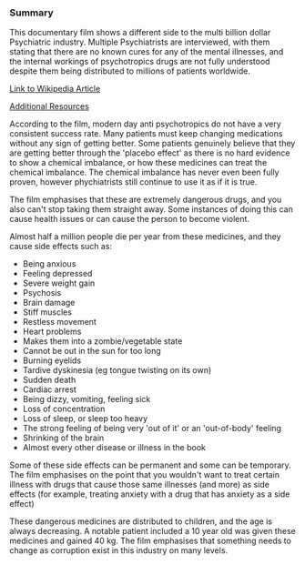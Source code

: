 ### Summary 

This documentary film shows a different side to the multi billion dollar Psychiatric industry. Multiple Psychiatrists are interviewed, with them stating that there are no known cures for any of the mental illnesses, and the internal workings of psychotropics drugs are not fully understood despite them being distributed to millions of patients worldwide.  

[Link to Wikipedia Article](https://en.wikipedia.org/wiki/Psychiatric_medication)

[Additional Resources](https://www.theguardian.com/commentisfree/2008/mar/02/mythoftheantipsychotic)

According to the film, modern day anti psychotropics do not have a very consistent success rate. Many patients must keep changing medications without any sign of getting better. Some patients genuinely believe that they are getting better through the 'placebo effect' as there is no hard evidence to show a chemical imbalance, or how these medicines can treat the chemical imbalance. The chemical imbalance has never even been fully proven, however phychiatrists still continue to use it as if it is true.

The film emphasises that these are extremely dangerous drugs, and you also can't stop taking them straight away. Some instances of doing this can cause health issues or can cause the person to become violent.

Almost half a million people die per year from these medicines, and they cause side effects such as:

- Being anxious
- Feeling depressed
- Severe weight gain
- Psychosis
- Brain damage
- Stiff muscles
- Restless movement
- Heart problems
- Makes them into a zombie/vegetable state
- Cannot be out in the sun for too long
- Burning eyelids
- Tardive dyskinesia (eg tongue twisting on its own)
- Sudden death
- Cardiac arrest
- Being dizzy, vomiting, feeling sick
- Loss of concentration
- Loss of sleep, or sleep too heavy
- The strong feeling of being very 'out of it' or an 'out-of-body' feeling
- Shrinking of the brain
- Almost every other disease or illness in the book

Some of these side effects can be permanent and some can be temporary. The film emphasises on the point that you wouldn't want to treat certain illness with drugs that cause those same illnesses (and more) as side effects (for example, treating anxiety with a drug that has anxiety as a side effect)

These dangerous medicines are distributed to children, and the age is always decreasing. A notable patient included a 10 year old was given these medicines and gained 40 kg. The film emphasises that something needs to change as corruption exist in this industry on many levels.
